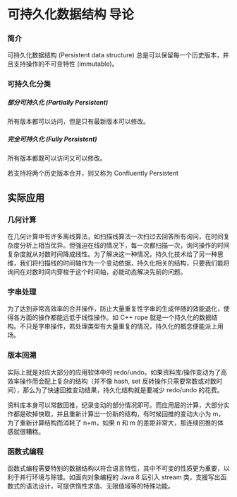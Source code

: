 # 可持久化数据结构 导论

### 简介

可持久化数据结构 (Persistent data structure) 总是可以保留每一个历史版本，并且支持操作的不可变特性 (immutable)。

### 可持久化分类

##### 部分可持久化 (Partially Persistent)

所有版本都可以访问，但是只有最新版本可以修改。

##### 完全可持久化 (Fully Persistent)

所有版本都既可以访问又可以修改。

若支持将两个历史版本合并，则又称为 Confluently Persistent

## 实际应用

### 几何计算

在几何计算中有许多离线算法，如扫描线算法一次扫过去回答所有询问，在时间复杂度分析上相当优异。但强迫在线的情况下，每一次都扫描一次，询问操作的时间复杂度就从对数时间降成线性。为了解决这一种情况，持久化技术给了另一种思维，我们将扫描线的时间轴作为一个变动依据，持久化相关的结构，只要我们能将询问在对数时间内穿梭于这个时间轴，必能动态解决先前的问题。

### 字串处理

为了达到非常高效率的合并操作，防止大量重复性字串的生成伴随的效能退化，使得各方面的操作都能远低于线性操作。如 C++ rope 就是一个持久化的数据结构。不只是字串操作，若处理类型有大量重复的情况，持久化的概念便能派上用场。

### 版本回溯

实际上就是对应大部分的应用软体中的 redo/undo。如果资料库/操作变动为了高效率操作而会配上复杂的结构（并不像 hash, set 反转操作只需要常数或对数时间），那么为了快速回推变动结果，持久化结构就是要减少 redo/undo 的花费。

资料库本身可以常数回推，纪录变动的部分情况即可。而应用层的计算，大部分实作都是砍掉快取，并且重新计算出一份新的结构，有时候回推的变动大小为 m，为了重新计算结构而消耗了 n+m，如果 n 和 m 的差距非常大，那连续回推的体感就很糟糕。

### 函数式编程

函数式编程需要特别的数据结构以符合语言特性，其中不可变的性质更为重要，以利于并行环境与除错。如面向对象编程的 Java 8 后引入 stream 类，支援写出函数式的语法设计，可提供惰性求值、无限值域等的特殊功能。